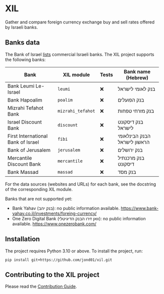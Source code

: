 # XIL

Gather and compare foreign currency exchange buy and sell rates offered by Israeli
banks.


## Banks data

The Bank of Israel [lists](https://www.boi.org.il/en/BankingSupervision/BanksAndBranchLocations/Pages/Default.aspx)
commercial Israeli banks. The XIL project supports the following banks:

| Bank                               | XIL module        | Tests | Bank name (Hebrew)           |
|------------------------------------|-------------------|-------|------------------------------|
| Bank Leumi Le-Israel               | `leumi`           | :x:   | בנק לאומי לישראל             |
| Bank Hapoalim                      | `poalim`          | :x:   | בנק הפועלים                  |
| Mizrahi Tefahot Bank               | `mizrahi_tefahot` | :x:   | בנק מזרחי טפחות              |
| Israel Discount Bank               | `discount`        | :x:   | בנק דיסקונט לישראל           |
| First International Bank of Israel | `fibi`            | :x:   | הבנק הבינלאומי הראשון לישראל |
| Bank of Jerusalem                  | `jerusalem`       | :x:   | בנק ירושלים                  |
| Mercantile Discount Bank           | `mercantile`      | :x:   | בנק מרכנתיל דיסקונט          |
| Bank Massad                        | `massad`          | :x:   | בנק מסד                      |

For the data sources (websites and URLs) for each bank, see the docstring of the
corresponding XIL module.

Banks that are not supported yet:

- Bank Yahav (בנק יהב): no public information available.
  https://www.bank-yahav.co.il/investments/foreing-currency/
- One Zero Digital Bank (וואן זירו הבנק הדיגיטלי): no public information available.
  https://www.onezerobank.com/

## Installation
The project requires Python 3.10 or above. To install the project, run:
```shell
pip install git+https://github.com/jond01/xil.git
```

## Contributing to the XIL project
Please read the [Contribution Guide](CONTRIBUTING.md).
